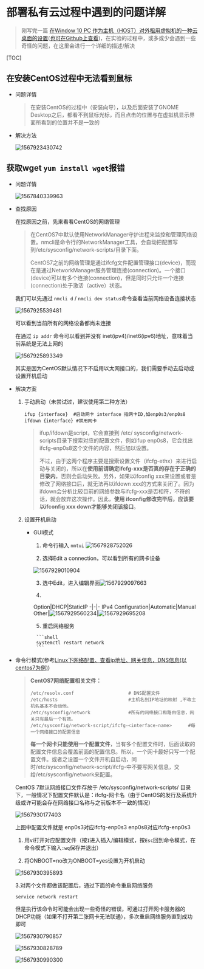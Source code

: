 # 部署私有云过程中遇到的问题详解

> 刚写完一篇 [在Window 10 PC 作为主机（HOST）对外租用虚拟机的一种云桌面的设置](https://blog.csdn.net/WeiXiaoAssassin/article/details/100612612)([也可在Github上查看](https://github.com/wywwwwei/ServiceComputingOnCloud/blob/master/HW1_CloudDesktop/Report.md))，在实验的过程中，或多或少会遇到一些奇怪的问题，在这里会进行一个详细的描述/解决

[TOC]

## 在安装CentOS过程中无法看到鼠标

- 问题详情

  > 在安装CentOS的过程中（安装向导），以及后面安装了GNOME Desktop之后，都看不到鼠标光标，而且点击的位置与在虚拟机显示界面所看到的位置并不是一致的

- 解决方法

  ![1567923430742](https://raw.githubusercontent.com/wywwwwei/ServiceComputingOnCloud/master/HW1_CloudDesktop/pic/1567923430742.png)

## 获取wget `yum install wget`报错

- 问题详情

  ![1567840339963](https://raw.githubusercontent.com/wywwwwei/ServiceComputingOnCloud/master/HW1_CloudDesktop/pic/1567840339963.png)

- 查找原因

  在找原因之前，先来看看CentOS的网络管理

  > 在CentOS7中默认使用NetworkManager守护进程来监控和管理网络设置。nmcli是命令行的NetworkManager工具，会自动把配置写到/etc/sysconfig/network-scripts/目录下面。
  >
  > CentOS7之前的网络管理是通过ifcfg文件配置管理接口(device)，而现在是通过NetworkManager服务管理连接(connection)。一个接口(device)可以有多个连接(connection)，但是同时只允许一个连接(connection)处于激活（active）状态。

  我们可以先通过 `nmcli d` / `nmcli dev status`命令查看当前网络设备连接状态

  ![1567925539481](https://raw.githubusercontent.com/wywwwwei/ServiceComputingOnCloud/master/HW1_CloudDesktop/pic/1567925539481.png)

  可以看到当前所有的网络设备都尚未连接

  在通过 `ip addr` 命令可以看到并没有 inet(ipv4)/inet6(ipv6)地址，意味着当前系统是无法上网的

  ![1567925893349](https://raw.githubusercontent.com/wywwwwei/ServiceComputingOnCloud/master/HW1_CloudDesktop/pic/1567925893349.png)

  其实是因为CentOS默认情况下不启用以太网接口的，我们需要手动去启动或设置开机启动

- 解决方案

  1. 手动启动（未尝试过，建议使用第二种方法）
  
     ```shell
     ifup {interface}  #启动网卡 interface 指网卡ID,如enp0s3/enp0s8
     ifdown {interface} #禁用网卡
     ```
  
     > ifup/ifdown是script，它会直接到 /etc/  sysconfig/network-scripts目录下搜索对应的配置文件，例如ifup  enp0s8，它会找出ifcfg-enp0s8这个文件的内容，然后加以设置。
     >
     > 不过，由于这两个程序主要是搜索设置文件（ifcfg-ethx）来进行启动与关闭的，所以在**使用前请确定ifcfg-xxx是否真的存在于正确的目录内**，否则会启动失败。另外，如果以ifconfig xxx来设置或者是修改了网络接口后，就无法再以ifdown  xxx的方式来关闭了。因为ifdown会分析比较目前的网络参数与ifcfg-xxx是否相符，不符的话，就会放弃这次操作。因此，**使用 ifconfig修改完毕后，应该要以ifconfig xxx down才能够关闭该接口**。

  2. 设置开机启动

     - GUI模式

       1. 命令行输入 `nmtui` ![1567928752026](https://raw.githubusercontent.com/wywwwwei/ServiceComputingOnCloud/master/HW1_CloudDesktop/pic/1567928752026.png)

       2. 选择Edit a connection，可以看到所有的网卡设备

       ![1567929010904](https://raw.githubusercontent.com/wywwwwei/ServiceComputingOnCloud/master/HW1_CloudDesktop/pic/1567929010904.png)

       3. 选中Edit，进入编辑界面![1567929097663](https://raw.githubusercontent.com/wywwwwei/ServiceComputingOnCloud/master/HW1_CloudDesktop/pic/1567929097663.png)

       4. 

          Option|DHCP|StaticIP
      -|-|-
       IPv4 Configuration|Automatic|Manual
	      Other|![1567929560234](https://raw.githubusercontent.com/wywwwwei/ServiceComputingOnCloud/master/HW1_CloudDesktop/pic/1567929560234.png)|![1567929695208](https://raw.githubusercontent.com/wywwwwei/ServiceComputingOnCloud/master/HW1_CloudDesktop/pic/1567929695208.png)
	   
		  5. 重启网络服务
  	
	        ```shell
	        systemctl restart network
	        ```
	   
	        
	
- 命令行模式(参考[Linux下网络配置、查看ip地址、网关信息，DNS信息(以centos7为例)](https://blog.csdn.net/qq_15304853/article/details/78700197))
  
  > **CentOS7网络配置相关文件：**
  >
  > ```shell
  > /etc/resolv.conf             		# DNS配置文件
  > /etc/hosts                      	#主机名到IP地址的映射 ,不改主机名基本不会动他。
  > /etc/sysconfig/network           	#所有的网络接口和路由信息，网关只有最后一个有效。
  > /etc/sysconfig/network-script/ifcfg-<interface-name>      #每一个网络接口的配置信息
  > ```
  > **每一个网卡只能使用一个配置文件**，当有多个配置文件时，后面读取的配置文件信息会覆盖前面的配置信息。所以，一个网卡最好只写一个配置文件。或者之设置一个文件开机自启动，同时/etc/sysconfig/network-script/ifcfg-<interface-name>中不要写网关信息，交给/etc/sysconfig/network来配置。
  
  CentOS 7默认网络接口文件存放于 /etc/sysconfig/network-scripts/ 目录下，一般情况下配置文件默认是：ifcfg-网卡名（由于CentOS的发行及系统升级或许可能会存在网络接口名称与之前版本不一致的情况）
  
  ![1567930177403](https://raw.githubusercontent.com/wywwwwei/ServiceComputingOnCloud/master/HW1_CloudDesktop/pic/1567930177403.png)
  
  上图中配置文件就是	enp0s3对应ifcfg-enp0s3   enp0s8对应ifcfg-enp0s3
  
  1. 用vi打开对应配置文件（按`I`进入插入/编辑模式，按`Esc`回到命令模式，在命令模式下输入`:wq`保存并退出）
  
  2.  将ONBOOT=no改为ONBOOT=yes设置为开机启动
  
     ![1567930395893](https://raw.githubusercontent.com/wywwwwei/ServiceComputingOnCloud/master/HW1_CloudDesktop/pic/1567930395893.png)
     
     3.对两个文件都做该配置后，通过下面的命令重启网络服务
     
     ```shell
     service network restart
     ```
     
     但是执行该命令时可能会出现一些奇怪的错误，可通过打开网卡服务器的DHCP功能（如果不打开第二张网卡无法联通），多次重启网络服务直到成功即可
     
     ![1567930790857](https://raw.githubusercontent.com/wywwwwei/ServiceComputingOnCloud/master/HW1_CloudDesktop/pic/1567930790857.png)
     
     ![1567930828789](https://raw.githubusercontent.com/wywwwwei/ServiceComputingOnCloud/master/HW1_CloudDesktop/pic/1567930828789.png)
     
     ![1567930990300](https://raw.githubusercontent.com/wywwwwei/ServiceComputingOnCloud/master/HW1_CloudDesktop/pic/1567930990300.png)
